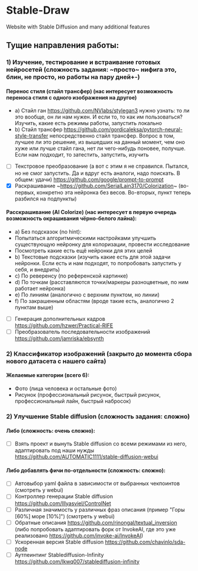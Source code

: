 # Stable-Draw
Website with Stable Diffusion and many additional features

## Тущие направления работы:
### 1) Изучение, тестирование и встраивание готовых нейросетей (сложность задания: ~просто~ нифига это, блин, не просто, но работы на пару дней+-)
#### Перенос стиля (стайл трансфер) (нас интересует возможность переноса стиля с одного изображения на другое)
- a) Стайл ган https://github.com/NVlabs/stylegan3 нужно узнать: то ли это вообще, он ли нам нужен. И если то, то как им пользоваться? Изучить, какие есть режимы работы, запустить локально
- b) Стайл трансфер https://github.com/gordicaleksa/pytorch-neural-style-transfer непосредственно стайл трансфер. Вопрос в том, лучшее ли это решение, из вышедших на данный момент, чем оно хуже или лучше стайл гана, нет ли чего-нибудь поновее, получше. Если нам подходит, то затестить, запустить, изучить 
- [ ] Текстровое преобразование (а вот с этим я не справился. Пытался, но не смог запустить. Да и вдруг есть аналоги, надо поискать. В общем: удачи) https://github.com/google/prompt-to-prompt
- [x] Раскрашивание ~https://github.com/SerialLain3170/Colorization~ (во-первых, конкретно эта нейронка без весов. Во-вторых, пункт теперь разбился на подпункты)
#### Расскрашивание (AI Colorize) (нас интересует в первую очередь возможность окрашивания чёрно-белого лайна):
- a) Без подсказок (no hint):
- Попытаться алгоритмическими настройками улучшить существующую нейронку для колоризации, провести исследование
- Посмотреть какие есть ещё нейронки для этих целей
- b) Текстовые подсказки (изучить какие есть для этой задачи нейронки. Если есть и нам подходят, то попробовать запустить у себя, и внедрить)
- c) По реверенсу (по референской картинке)
- d) По точкам (расставляются точки/маркеры разноцветные, по ним работает нейронка)
- e) По линиям (аналогично с верхним пунктом, но линии)
- f) По закрашенным областям (вроде такие есть, аналогично 2 пунктам выше)
- [ ] Генерация дополнительных кадров https://github.com/hzwer/Practical-RIFE
- [ ] Преобразователь последовательности изображений https://github.com/jamriska/ebsynth

### 2) Классификатор изображений (закрыто до момента сбора нового датасета с нашего сайта)
#### Желаемые категории (всего 6):
* Фото (лица человека и остальные фото)
* Рисунок (профессиональный рисунок, быстрый рисунок, профессиональный лайн, быстрый набросок)

### 2) Улучшение Stable diffusion (сложность задания: сложно)
#### Либо (сложность: очень сложно):
- [ ] Взять проект и вынуть Stable diffusion со всеми режимами из него, адаптировать под наши нужды https://github.com/AUTOMATIC1111/stable-diffusion-webui
#### Либо добавлять фичи по-отдельности (сложность: сложно):
- [ ] Автовыбор yaml файла в зависимости от выбранных чекпоинтов (смотреть у webui)
- [ ] Контроллер генерации Stable diffusion https://github.com/lllyasviel/ControlNet
- [ ] Различная значимость у различных фраз описания (пример "Горы [60%] море [10%]") (смотреть у webui)
- [ ] Обратные описания https://github.com/rinongal/textual_inversion (либо попробовать адаптировать форк от InvokeAI, где это уже реализовано https://github.com/invoke-ai/InvokeAI)
- [ ] Ускоренная версия Stable diffusion https://github.com/chavinlo/sda-node
- [ ] Аутпеинтинг Stablediffusion-Infinity https://github.com/lkwq007/stablediffusion-infinity